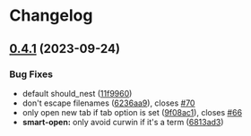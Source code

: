 # Changelog

## [0.4.1](https://github.com/willothy/flatten.nvim/compare/v0.4.0...v0.4.1) (2023-09-24)


### Bug Fixes

* default should_nest ([11f9960](https://github.com/willothy/flatten.nvim/commit/11f9960aa4f5994f20675e3bcc31a4c19ceafb4f))
* don't escape filenames ([6236aa9](https://github.com/willothy/flatten.nvim/commit/6236aa988a8aeab1c4a59c92615492ec241d33c7)), closes [#70](https://github.com/willothy/flatten.nvim/issues/70)
* only open new tab if tab option is set ([9f08ac1](https://github.com/willothy/flatten.nvim/commit/9f08ac10d5cdc9b48e3087869774b4578de1d19e)), closes [#66](https://github.com/willothy/flatten.nvim/issues/66)
* **smart-open:** only avoid curwin if it's a term ([6813ad3](https://github.com/willothy/flatten.nvim/commit/6813ad3c49b74fbeb5bc851c7d269b611fc86dd3))
